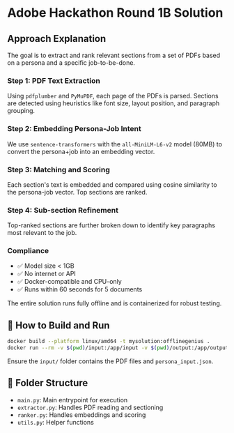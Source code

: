 # Adobe Hackathon Round 1B Solution

## Approach Explanation

The goal is to extract and rank relevant sections from a set of PDFs based on a persona and a specific job-to-be-done.

### Step 1: PDF Text Extraction
Using `pdfplumber` and `PyMuPDF`, each page of the PDFs is parsed. Sections are detected using heuristics like font size, layout position, and paragraph grouping.

### Step 2: Embedding Persona-Job Intent
We use `sentence-transformers` with the `all-MiniLM-L6-v2` model (80MB) to convert the persona+job into an embedding vector.

### Step 3: Matching and Scoring
Each section's text is embedded and compared using cosine similarity to the persona-job vector. Top sections are ranked.

### Step 4: Sub-section Refinement
Top-ranked sections are further broken down to identify key paragraphs most relevant to the job.

### Compliance
- ✅ Model size < 1GB
- ✅ No internet or API
- ✅ Docker-compatible and CPU-only
- ✅ Runs within 60 seconds for 5 documents

The entire solution runs fully offline and is containerized for robust testing.

## 🔧 How to Build and Run

```bash
docker build --platform linux/amd64 -t mysolution:offlinegenius .
docker run --rm -v $(pwd)/input:/app/input -v $(pwd)/output:/app/output --network none mysolution:offlinegenius
```

Ensure the `input/` folder contains the PDF files and `persona_input.json`.

## 📁 Folder Structure

- `main.py`: Main entrypoint for execution
- `extractor.py`: Handles PDF reading and sectioning
- `ranker.py`: Handles embeddings and scoring
- `utils.py`: Helper functions
